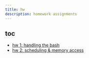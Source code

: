 ```yaml
---
title: hw
description: homework assignments
---
```


## toc

- [hw 1: handling the bash](./hw_01/)
- [hw 2: scheduling & memory access](./hw_02/)
